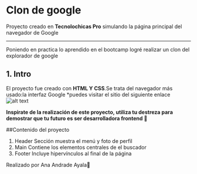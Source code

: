 
# Clon de google 
Proyecto creado en **Tecnolochicas Pro** simulando la página principal del navegador de Google
********
Poniendo en practica lo aprendido en el bootcamp logré realizar un clon del explorador de google 
## 1. Intro 
El proyecto fue creado con **HTML Y CSS**.Se trata del navegador más usado:la interfaz Google
*puedes visitar el sitio del siguiente enlace 
 ![alt text](https://eldocumentalistaudiovisual.files.wordpress.com/2014/10/google-encripted.jpg)
 
 **Inspirate de la realización de este proyecto, utiliza tu destreza para demostrar que tu futuro es ser desarrolladora frontend 💪**
 
##Contenido del proyecto 
1. Header
Sección muestra el menú y foto de perfil
2. Main
Contiene los elementos centrales de el buscador
3. Footer
Incluye hipervínculos al final de la página 

Realizado por Ana Andrade Ayala💙
